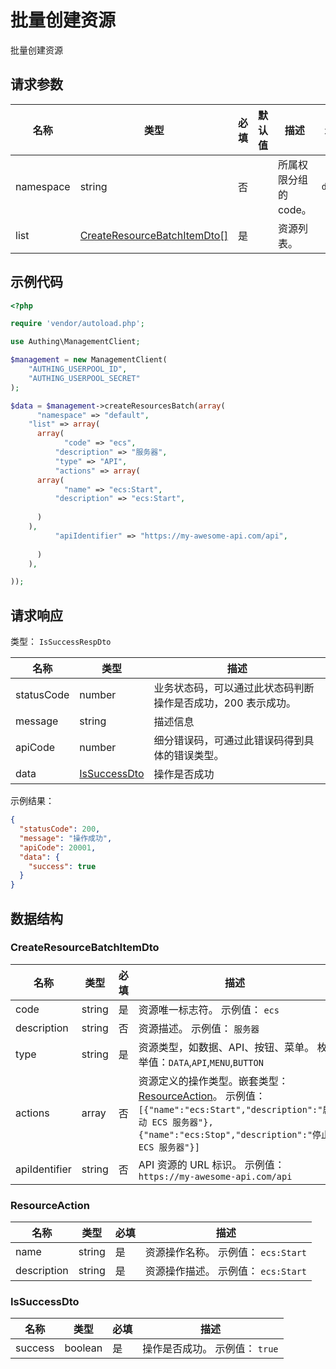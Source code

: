# 批量创建资源

<!--
  警告⚠️：
  不要直接修改该文档，
  https://github.com/Authing/authing-docs-factory
  使用该项目进行生成
-->

<LastUpdated />

批量创建资源

## 请求参数

| 名称 | 类型 | 必填 | 默认值 | 描述 | 示例值 |
| ---- | ---- | ---- | ---- | ---- | ---- |
| namespace | string | 否 |  | 所属权限分组的 code。  | `default` |
| list | <a href="#CreateResourceBatchItemDto">CreateResourceBatchItemDto[]</a> | 是 |  | 资源列表。  |  |


## 示例代码

```php
<?php

require 'vendor/autoload.php';

use Authing\ManagementClient;

$management = new ManagementClient(
    "AUTHING_USERPOOL_ID",
    "AUTHING_USERPOOL_SECRET"
);

$data = $management->createResourcesBatch(array(
      "namespace" => "default",
    "list" => array(
      array(
            "code" => "ecs",
          "description" => "服务器",
          "type" => "API",
          "actions" => array(
      array(
            "name" => "ecs:Start",
          "description" => "ecs:Start",
      
      )
    ),
          "apiIdentifier" => "https://my-awesome-api.com/api",
      
      )
    ),

));
```


## 请求响应

类型： `IsSuccessRespDto`

| 名称 | 类型 | 描述 |
| ---- | ---- | ---- |
| statusCode | number | 业务状态码，可以通过此状态码判断操作是否成功，200 表示成功。 |
| message | string | 描述信息 |
| apiCode | number | 细分错误码，可通过此错误码得到具体的错误类型。 |
| data | <a href="#IsSuccessDto">IsSuccessDto</a> | 操作是否成功 |



示例结果：

```json
{
  "statusCode": 200,
  "message": "操作成功",
  "apiCode": 20001,
  "data": {
    "success": true
  }
}
```

## 数据结构


### <a id="CreateResourceBatchItemDto"></a> CreateResourceBatchItemDto

| 名称 | 类型 | 必填 | 描述 |
| ---- |  ---- | ---- | ---- |
| code | string | 是 | 资源唯一标志符。 示例值： `ecs`  |
| description | string | 否 | 资源描述。 示例值： `服务器`  |
| type | string | 是 | 资源类型，如数据、API、按钮、菜单。 枚举值：`DATA`,`API`,`MENU`,`BUTTON`  |
| actions | array | 否 | 资源定义的操作类型。嵌套类型：<a href="#ResourceAction">ResourceAction</a>。 示例值： `[{"name":"ecs:Start","description":"启动 ECS 服务器"},{"name":"ecs:Stop","description":"停止 ECS 服务器"}]`  |
| apiIdentifier | string | 否 | API 资源的 URL 标识。 示例值： `https://my-awesome-api.com/api`  |


### <a id="ResourceAction"></a> ResourceAction

| 名称 | 类型 | 必填 | 描述 |
| ---- |  ---- | ---- | ---- |
| name | string | 是 | 资源操作名称。 示例值： `ecs:Start`  |
| description | string | 是 | 资源操作描述。 示例值： `ecs:Start`  |


### <a id="IsSuccessDto"></a> IsSuccessDto

| 名称 | 类型 | 必填 | 描述 |
| ---- |  ---- | ---- | ---- |
| success | boolean | 是 | 操作是否成功。 示例值： `true`  |


